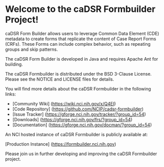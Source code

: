 Welcome to the caDSR Formbuilder Project!
=====================================

caDSR Form Builder allows users to leverage Common Data Element (CDE) metadata to create forms that replicate the content of Case Report Forms (CRFs).
These Forms can include complex behavior, such as repeating groups and skip patterns.

The caDSR Form Builder is developed in Java and requires Apache Ant for building.

The caDSR Formbuilder is distributed under the BSD 3-Clause License.
Please see the NOTICE and LICENSE files for details.

You will find more details about the caDSR Formbuilder in the following links:

 * [Community Wiki] (https://wiki.nci.nih.gov/x/Q4EI)
 * [Code Repository] (https://github.com/NCIP/cadsr-formbuilder)
 * [Issue Tracker] (https://gforge.nci.nih.gov/tracker/?group_id=54)
 * [Downloads] (https://gforge.nci.nih.gov/frs/?group_id=54)
 * [Documentation] (https://gforge.nci.nih.gov/docman/?group_id=54)
 
 
An NCI hosted instance of caDSR Formbuilder is publicly available at:

[Production Instance] (https://formbuilder.nci.nih.gov) 


Please join us in further developing and improving the caDSR Formbuilder project.
